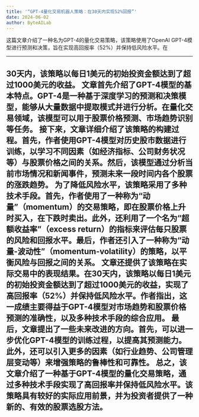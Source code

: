 ```yaml
---
title: '“GPT-4量化交易机器人策略：在30天内实现52%回报”'
date: 2024-06-02
author: ByteAILab
---
```


这篇文章介绍了一种名为GPT-4的量化交易策略，该策略使用了OpenAI GPT-4模型进行预测和决策，旨在实现高回报率（52%）并保持低风险水平。在

---
30天内，该策略以每日1美元的初始投资金额达到了超过1000美元的收益。
文章首先介绍了GPT-4模型的基本特点。GPT-4是一种基于深度学习的预测和决策模型，能够从大量数据中提取模式并进行分析。在量化交易领域，该模型可以用于股票价格预测、市场趋势识别等任务。
接下来，文章详细介绍了该策略的构建过程。首先，作者使用GPT-4模型对历史股市数据进行训练，以学习不同因素（如经济指标、公司财务状况等）与股票价格之间的关系。然后，该模型通过分析当前市场情况和新闻事件，预测未来一段时间内各个股票的涨跌趋势。
为了降低风险水平，该策略采用了多种技术手段。首先，作者使用了一种称为“动量”（momentum）的交易策略，即在股票价格上升时买入，在下跌时卖出。此外，还利用了一个名为“超额收益率”（excess return）的指标来评估每只股票的风险和回报水平。最后，作者还引入了一种称为“动量-波动性”（momentum-volatility）的策略，以平衡风险与回报之间的关系。
文章还提供了该策略在实际交易中的表现结果。在30天内，该策略以每日1美元的初始投资金额达到了超过1000美元的收益，实现了高回报率（52%）并保持低风险水平。作者指出，这一成绩主要得益于GPT-4模型对市场趋势和股票价格预测的准确性，以及多种技术手段的综合应用。
最后，文章提出了一些未来改进的方向。首先，可以进一步优化GPT-4模型的训练过程，以提高其预测能力。此外，还可以引入更多的因素（如行业趋势、公司管理层变动等）来增强策略的鲁棒性和可靠性。
总之，该文章介绍了一种基于GPT-4模型的量化交易策略，通过多种技术手段实现了高回报率并保持低风险水平。该策略具有较好的实际应用前景，并为投资者提供了一种新的、有效的股票选股方法。
---


